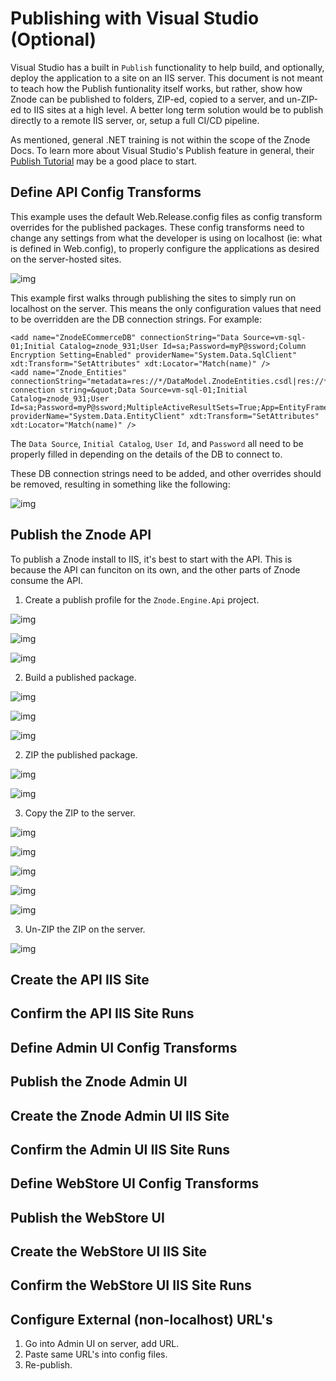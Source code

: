 # Publishing with Visual Studio (Optional)

Visual Studio has a built in `Publish` functionality to help build, and optionally, deploy the application to a site on an IIS server. This document is not meant to teach how the Publish funtionality itself works, but rather, show how Znode can be published to folders, ZIP-ed, copied to a server, and un-ZIP-ed to IIS sites at a high level. A better long term solution would be to publish directly to a remote IIS server, or, setup a full CI/CD pipeline.

As mentioned, general .NET training is not within the scope of the Znode Docs. To learn more about Visual Studio's Publish feature in general, their [Publish Tutorial](https://docs.microsoft.com/en-us/visualstudio/deployment/tutorial-import-publish-settings-iis?view=vs-2019) may be a good place to start.

## Define API Config Transforms

This example uses the default Web.Release.config files as config transform overrides for the published packages. These config transforms need to change any settings from what the developer is using on localhost (ie: what is defined in Web.config), to properly configure the applications as desired on the server-hosted sites.

![img](_assets/0000_api_web_release_config.png)

This example first walks through publishing the sites to simply run on localhost on the server. This means the only configuration values that need to be overridden are the DB connection strings. For example:

```
<add name="ZnodeECommerceDB" connectionString="Data Source=vm-sql-01;Initial Catalog=znode_931;User Id=sa;Password=myP@ssword;Column Encryption Setting=Enabled" providerName="System.Data.SqlClient" xdt:Transform="SetAttributes" xdt:Locator="Match(name)" />
<add name="Znode_Entities" connectionString="metadata=res://*/DataModel.ZnodeEntities.csdl|res://*/DataModel.ZnodeEntities.ssdl|res://*/DataModel.ZnodeEntities.msl;provider=System.Data.SqlClient;provider connection string=&quot;Data Source=vm-sql-01;Initial Catalog=znode_931;User Id=sa;Password=myP@ssword;MultipleActiveResultSets=True;App=EntityFramework&quot;" providerName="System.Data.EntityClient" xdt:Transform="SetAttributes" xdt:Locator="Match(name)" />
```

The `Data Source`, `Initial Catalog`, `User Id`, and `Password` all need to be properly filled in depending on the details of the DB to connect to.

These DB connection strings need to be added, and other overrides should be removed, resulting in something like the following:

![img](_assets/0001_api_config.png)

## Publish the Znode API

To publish a Znode install to IIS, it's best to start with the API. This is because the API can funciton on its own, and the other parts of Znode consume the API.

1. Create a publish profile for the `Znode.Engine.Api` project.

![img](_assets/0010_api_publish.png)

![img](_assets/0020_api_new_profile.png)

![img](_assets/0030_api_create_profile.png)

2. Build a published package.

![img](_assets/0040_api_build_and_publish.png)

![img](_assets/0050_api_publish_processing.png)

![img](_assets/0060_api_publish_log_output.png)

2. ZIP the published package.

![img](_assets/0070_api_open_folder.png)

![img](_assets/0080_api_create_zip.png)

3. Copy the ZIP to the server.

![img](_assets/0090_api_bin_zip.png)

![img](_assets/0100_api_bin_zip_renaming.png)

![img](_assets/0110_api_bin_zip_renaming_to_api.png)

![img](_assets/0120_api_bin_zip_copy.png)

![img](_assets/0140_api_paste_zip.png)

3. Un-ZIP the ZIP on the server.

![img](_assets/0150_api_unzip.png)

## Create the API IIS Site

## Confirm the API IIS Site Runs

## Define Admin UI Config Transforms

## Publish the Znode Admin UI

## Create the Znode Admin UI IIS Site

## Confirm the Admin UI IIS Site Runs

## Define WebStore UI Config Transforms

## Publish the WebStore UI

## Create the WebStore UI IIS Site

## Confirm the WebStore UI IIS Site Runs

## Configure External (non-localhost) URL's

1. Go into Admin UI on server, add URL.
1. Paste same URL's into config files.
1. Re-publish.